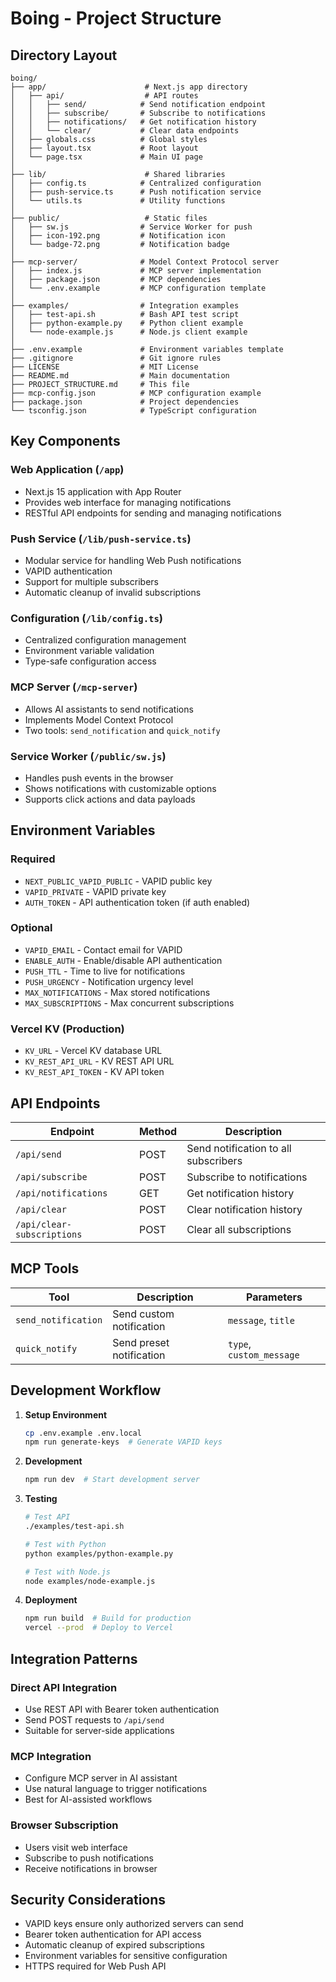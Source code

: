 # Boing - Project Structure

## Directory Layout

```
boing/
├── app/                      # Next.js app directory
│   ├── api/                  # API routes
│   │   ├── send/            # Send notification endpoint
│   │   ├── subscribe/       # Subscribe to notifications
│   │   ├── notifications/   # Get notification history
│   │   └── clear/           # Clear data endpoints
│   ├── globals.css          # Global styles
│   ├── layout.tsx           # Root layout
│   └── page.tsx             # Main UI page
│
├── lib/                      # Shared libraries
│   ├── config.ts            # Centralized configuration
│   ├── push-service.ts      # Push notification service
│   └── utils.ts             # Utility functions
│
├── public/                   # Static files
│   ├── sw.js                # Service Worker for push
│   ├── icon-192.png         # Notification icon
│   └── badge-72.png         # Notification badge
│
├── mcp-server/              # Model Context Protocol server
│   ├── index.js             # MCP server implementation
│   ├── package.json         # MCP dependencies
│   └── .env.example         # MCP configuration template
│
├── examples/                # Integration examples
│   ├── test-api.sh          # Bash API test script
│   ├── python-example.py    # Python client example
│   └── node-example.js      # Node.js client example
│
├── .env.example             # Environment variables template
├── .gitignore               # Git ignore rules
├── LICENSE                  # MIT License
├── README.md                # Main documentation
├── PROJECT_STRUCTURE.md     # This file
├── mcp-config.json          # MCP configuration example
├── package.json             # Project dependencies
└── tsconfig.json            # TypeScript configuration
```

## Key Components

### Web Application (`/app`)
- Next.js 15 application with App Router
- Provides web interface for managing notifications
- RESTful API endpoints for sending and managing notifications

### Push Service (`/lib/push-service.ts`)
- Modular service for handling Web Push notifications
- VAPID authentication
- Support for multiple subscribers
- Automatic cleanup of invalid subscriptions

### Configuration (`/lib/config.ts`)
- Centralized configuration management
- Environment variable validation
- Type-safe configuration access

### MCP Server (`/mcp-server`)
- Allows AI assistants to send notifications
- Implements Model Context Protocol
- Two tools: `send_notification` and `quick_notify`

### Service Worker (`/public/sw.js`)
- Handles push events in the browser
- Shows notifications with customizable options
- Supports click actions and data payloads

## Environment Variables

### Required
- `NEXT_PUBLIC_VAPID_PUBLIC` - VAPID public key
- `VAPID_PRIVATE` - VAPID private key
- `AUTH_TOKEN` - API authentication token (if auth enabled)

### Optional
- `VAPID_EMAIL` - Contact email for VAPID
- `ENABLE_AUTH` - Enable/disable API authentication
- `PUSH_TTL` - Time to live for notifications
- `PUSH_URGENCY` - Notification urgency level
- `MAX_NOTIFICATIONS` - Max stored notifications
- `MAX_SUBSCRIPTIONS` - Max concurrent subscriptions

### Vercel KV (Production)
- `KV_URL` - Vercel KV database URL
- `KV_REST_API_URL` - KV REST API URL
- `KV_REST_API_TOKEN` - KV API token

## API Endpoints

| Endpoint | Method | Description |
|----------|--------|-------------|
| `/api/send` | POST | Send notification to all subscribers |
| `/api/subscribe` | POST | Subscribe to notifications |
| `/api/notifications` | GET | Get notification history |
| `/api/clear` | POST | Clear notification history |
| `/api/clear-subscriptions` | POST | Clear all subscriptions |

## MCP Tools

| Tool | Description | Parameters |
|------|-------------|------------|
| `send_notification` | Send custom notification | `message`, `title` |
| `quick_notify` | Send preset notification | `type`, `custom_message` |

## Development Workflow

1. **Setup Environment**
   ```bash
   cp .env.example .env.local
   npm run generate-keys  # Generate VAPID keys
   ```

2. **Development**
   ```bash
   npm run dev  # Start development server
   ```

3. **Testing**
   ```bash
   # Test API
   ./examples/test-api.sh
   
   # Test with Python
   python examples/python-example.py
   
   # Test with Node.js
   node examples/node-example.js
   ```

4. **Deployment**
   ```bash
   npm run build  # Build for production
   vercel --prod  # Deploy to Vercel
   ```

## Integration Patterns

### Direct API Integration
- Use REST API with Bearer token authentication
- Send POST requests to `/api/send`
- Suitable for server-side applications

### MCP Integration
- Configure MCP server in AI assistant
- Use natural language to trigger notifications
- Best for AI-assisted workflows

### Browser Subscription
- Users visit web interface
- Subscribe to push notifications
- Receive notifications in browser

## Security Considerations

- VAPID keys ensure only authorized servers can send
- Bearer token authentication for API access
- Automatic cleanup of expired subscriptions
- Environment variables for sensitive configuration
- HTTPS required for Web Push API